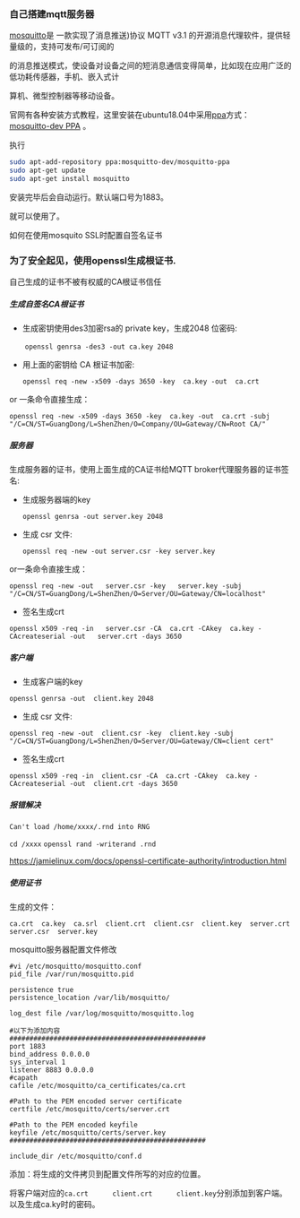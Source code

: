 ### 自己搭建mqtt服务器

[mosquitto](https://mosquitto.org/download/)是 一款实现了消息推送)协议 MQTT v3.1 的开源消息代理软件，提供轻量级的，支持可发布/可订阅的

的消息推送模式，使设备对设备之间的短消息通信变得简单，比如现在应用广泛的低功耗传感器，手机、嵌入式计

算机、微型控制器等移动设备。 

官网有各种安装方式教程，这里安装在ubuntu18.04中采用[ppa]( https://blog.csdn.net/hzlarm/article/details/99486804 )方式： [mosquitto-dev PPA](https://launchpad.net/~mosquitto-dev/+archive/mosquitto-ppa/) 。

执行  

```sh
sudo apt-add-repository ppa:mosquitto-dev/mosquitto-ppa
sudo apt-get update
sudo apt-get install mosquitto 
```

安装完毕后会自动运行。默认端口号为1883。

就可以使用了。

如何在使用mosquito SSL时配置自签名证书

### 为了安全起见，使用openssl生成根证书.

自己生成的证书不被有权威的CA根证书信任

##### 生成自签名CA根证书 

* 生成密钥使用des3加密rsa的 private key，生成2048 位密码:

  ​	`openssl genrsa -des3 -out ca.key 2048` 

* 用上面的密钥给 CA 根证书加密:	

  `openssl req -new -x509 -days 3650 -key  ca.key -out  ca.crt` 

or 一条命令直接生成：

`openssl req -new -x509 -days 3650 -key  ca.key -out  ca.crt -subj "/C=CN/ST=GuangDong/L=ShenZhen/O=Company/OU=Gateway/CN=Root CA/"`



##### 服务器

生成服务器的证书，使用上面生成的CA证书给MQTT broker代理服务器的证书签名: 	

* 生成服务器端的key

  `openssl genrsa -out server.key 2048`

* 生成 csr 文件: 	

  `openssl req -new -out server.csr -key server.key`

or一条命令直接生成：

`openssl req -new -out   server.csr -key   server.key -subj "/C=CN/ST=GuangDong/L=ShenZhen/O=Server/OU=Gateway/CN=localhost"`

* 签名生成crt

`openssl x509 -req -in   server.csr -CA  ca.crt -CAkey  ca.key -CAcreateserial -out   server.crt -days 3650`

##### 客户端

* 生成客户端的key

`openssl genrsa -out  client.key 2048`

* 生成 csr 文件: 	

`openssl req -new -out  client.csr -key  client.key -subj "/C=CN/ST=GuangDong/L=ShenZhen/O=Server/OU=Gateway/CN=client cert"`

* 签名生成crt

`openssl x509 -req -in  client.csr -CA  ca.crt -CAkey  ca.key -CAcreateserial -out  client.crt -days 3650`

##### 报错解决

`Can't load /home/xxxx/.rnd into RNG`

 `cd /xxxx`
`openssl rand -writerand .rnd` 

[https://jamielinux.com/docs/openssl-certificate-authority/introduction.html ](https://jamielinux.com/docs/openssl-certificate-authority/introduction.html )

##### 使用证书

生成的文件：

`ca.crt  ca.key  ca.srl  client.crt  client.csr  client.key  server.crt  server.csr  server.key`

mosquitto服务器配置文件修改

```shell
#vi /etc/mosquitto/mosquitto.conf
pid_file /var/run/mosquitto.pid

persistence true
persistence_location /var/lib/mosquitto/

log_dest file /var/log/mosquitto/mosquitto.log

#以下为添加内容
#################################################
port 1883
bind_address 0.0.0.0
sys_interval 1
listener 8883 0.0.0.0
#capath
cafile /etc/mosquitto/ca_certificates/ca.crt

#Path to the PEM encoded server certificate
certfile /etc/mosquitto/certs/server.crt

#Path to the PEM encoded keyfile
keyfile /etc/mosquitto/certs/server.key
#################################################

include_dir /etc/mosquitto/conf.d
```

添加：将生成的文件拷贝到配置文件所写的对应的位置。

将客户端对应的`ca.crt		client.crt		client.key`分别添加到客户端。以及生成ca.ky时的密码。

















